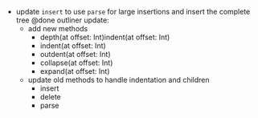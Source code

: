 - update `insert` to use `parse` for large insertions and insert the complete tree @done
outliner update:
	- add new methods
		- depth(at offset: Int)indent(at offset: Int)
		- indent(at offset: Int)
		- outdent(at offset: Int)
		- collapse(at offset: Int)
		- expand(at offset: Int)
	- update old methods to handle indentation and children
		- insert
		- delete
		- parse